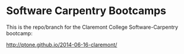 Software Carpentry Bootcamps
============================

This is the repo/branch for the Claremont College Software-Carpentry bootcamp:

http://ptone.github.io/2014-06-16-claremont/


